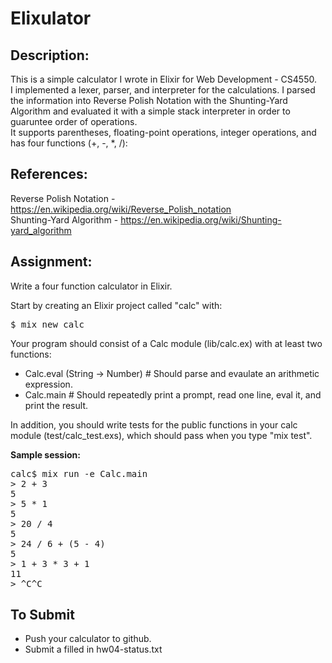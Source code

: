 # Elixulator

## Description:
This is a simple calculator I wrote in Elixir for Web Development - CS4550.  
I implemented a lexer, parser, and interpreter for the calculations.  I parsed the information into Reverse Polish Notation with the Shunting-Yard Algorithm and evaluated it with a simple stack interpreter in order to guaruntee order of operations.   
It supports parentheses, floating-point operations, integer operations, and has four functions (\+, \-, \*, \/):

## References:
Reverse Polish Notation - https://en.wikipedia.org/wiki/Reverse_Polish_notation  
Shunting-Yard Algorithm - https://en.wikipedia.org/wiki/Shunting-yard_algorithm  

## Assignment:

<p>Write a four function calculator in Elixir.

</p><p>Start by creating an Elixir project called "calc" with:

</p><pre>$ mix new calc
</pre>

<p>Your program should consist of a Calc module (lib/calc.ex) with at least two functions:

</p><ul>
<li>Calc.eval (String -&gt; Number) # Should parse and evaulate an arithmetic expression.
</li><li>Calc.main # Should repeatedly print a prompt, read one line, eval it, and print the result.
</li></ul>

<p>In addition, you should write tests for the public functions in your calc module (test/calc_test.exs), which should pass when you type "mix test".

</p><p><b>Sample session:</b>

</p><pre>calc$ mix run -e Calc.main
&gt; 2 + 3
5
&gt; 5 * 1
5
&gt; 20 / 4
5
&gt; 24 / 6 + (5 - 4)
5
&gt; 1 + 3 * 3 + 1
11
&gt; ^C^C
</pre>

<h2>To Submit</h2>

<ul>
<li>Push your calculator to github.
</li><li>Submit a filled in hw04-status.txt
</li></ul>



